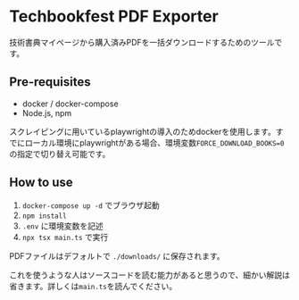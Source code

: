 # Techbookfest PDF Exporter

技術書典マイページから購入済みPDFを一括ダウンロードするためのツールです。

## Pre-requisites

- docker / docker-compose
- Node.js, npm

スクレイピングに用いているplaywrightの導入のためdockerを使用します。すでにローカル環境にplaywrightがある場合、環境変数`FORCE_DOWNLOAD_BOOKS=0`の指定で切り替え可能です。

## How to use

1. `docker-compose up -d` でブラウザ起動
2. `npm install`
3. `.env` に環境変数を記述
4. `npx tsx main.ts` で実行

PDFファイルはデフォルトで `./downloads/` に保存されます。

これを使うような人はソースコードを読む能力があると思うので、細かい解説は省きます。詳しくは`main.ts`を読んでください。